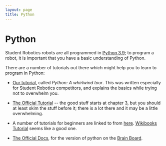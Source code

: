 ```yaml
---
layout: page
title: Python
---
```


Python
======

Student Robotics robots are all programmed in [Python 3.9](https://www.python.org);
to program a robot, it is important that you have a basic understanding of Python.

There are a number of tutorials out there which might help you to learn to program in Python:

* [Our tutorial](/docs/tutorials/python), called _Python: A whirlwind tour_.
    This was written especially for Student Robotics competitors,
    and explains the basics while trying not to overwhelm you.

* [The Official Tutorial](https://docs.python.org/3.9/tutorial/) -- the good stuff starts at chapter 3,
    but you should at least skim the stuff before it;
    there is a lot there and it may be a little overwhelming.

* A number of tutorials for beginners are linked to from [here](https://wiki.python.org/moin/BeginnersGuide/NonProgrammers).
    [Wikibooks Tutorial](https://en.wikibooks.org/wiki/Non-Programmer%27s_Tutorial_for_Python_3) seems like a good one.

* [The Official Docs](https://docs.python.org/3.9/), for the version of python on the [Brain Board](/docs/kit/brain_board).
